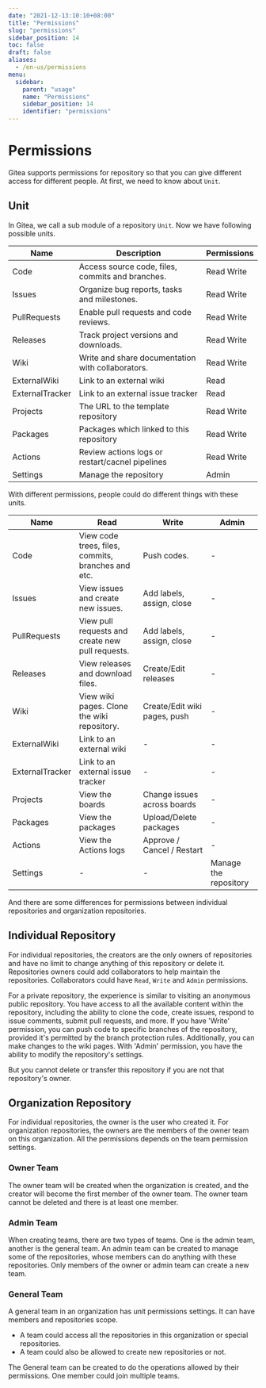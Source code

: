 ```yaml
---
date: "2021-12-13:10:10+08:00"
title: "Permissions"
slug: "permissions"
sidebar_position: 14
toc: false
draft: false
aliases:
  - /en-us/permissions
menu:
  sidebar:
    parent: "usage"
    name: "Permissions"
    sidebar_position: 14
    identifier: "permissions"
---
```


# Permissions



Gitea supports permissions for repository so that you can give different access for different people. At first, we need to know about `Unit`.

## Unit

In Gitea, we call a sub module of a repository `Unit`. Now we have following possible units.

| Name            | Description                                          | Permissions |
| --------------- | ---------------------------------------------------- | ----------- |
| Code            | Access source code, files, commits and branches.     | Read Write  |
| Issues          | Organize bug reports, tasks and milestones.          | Read Write  |
| PullRequests    | Enable pull requests and code reviews.               | Read Write  |
| Releases        | Track project versions and downloads.                | Read Write  |
| Wiki            | Write and share documentation with collaborators.    | Read Write  |
| ExternalWiki    | Link to an external wiki                             | Read        |
| ExternalTracker | Link to an external issue tracker                    | Read        |
| Projects        | The URL to the template repository                   | Read Write  |
| Packages        | Packages which linked to this repository             | Read Write  |
| Actions         | Review actions logs or restart/cacnel pipelines      | Read Write  |
| Settings        | Manage the repository                                | Admin       |

With different permissions, people could do different things with these units.

| Name            | Read                                               | Write                        | Admin                     |
| --------------- | -------------------------------------------------  | ---------------------------- | ------------------------- |
| Code            | View code trees, files, commits, branches and etc. | Push codes.                  | -                         |
| Issues          | View issues and create new issues.                 | Add labels, assign, close    | -                         |
| PullRequests    | View pull requests and create new pull requests.   | Add labels, assign, close    | -                         |
| Releases        | View releases and download files.                  | Create/Edit releases         | -                         |
| Wiki            | View wiki pages. Clone the wiki repository.        | Create/Edit wiki pages, push | -                         |
| ExternalWiki    | Link to an external wiki                           | -                            | -                         |
| ExternalTracker | Link to an external issue tracker                  | -                            | -                         |
| Projects        | View the boards                                    | Change issues across boards  | -                         |
| Packages        | View the packages                                  | Upload/Delete packages       | -                         |
| Actions         | View the Actions logs                              | Approve / Cancel / Restart   | -                         |
| Settings        | -                                                  | -                            | Manage the repository     |

And there are some differences for permissions between individual repositories and organization repositories.

## Individual Repository

For individual repositories, the creators are the only owners of repositories and have no limit to change anything of this
repository or delete it. Repositories owners could add collaborators to help maintain the repositories. Collaborators could have `Read`, `Write` and `Admin` permissions.

For a private repository, the experience is similar to visiting an anonymous public repository. You have access to all the available content within the repository, including the ability to clone the code, create issues, respond to issue comments, submit pull requests, and more. If you have 'Write' permission, you can push code to specific branches of the repository, provided it's permitted by the branch protection rules. Additionally, you can make changes to the wiki pages. With 'Admin' permission, you have the ability to modify the repository's settings.

But you cannot delete or transfer this repository if you are not that repository's owner.

## Organization Repository

For individual repositories, the owner is the user who created it. For organization repositories, the owners are the members of the owner team on this organization. All the permissions depends on the team permission settings.

### Owner Team

The owner team will be created when the organization is created, and the creator will become the first member of the owner team. The owner team cannot be deleted and there is at least one member.

### Admin Team

When creating teams, there are two types of teams. One is the admin team, another is the general team. An admin team can be created to manage some of the repositories, whose members can do anything with these repositories. Only members of the owner or admin team can create a new team.

### General Team

A general team in an organization has unit permissions settings. It can have members and repositories scope.

- A team could access all the repositories in this organization or special repositories.
- A team could also be allowed to create new repositories or not.

The General team can be created to do the operations allowed by their permissions. One member could join multiple teams.
